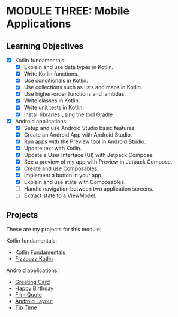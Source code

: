 # MODULE THREE: Mobile Applications

## Learning Objectives

- [x] Kotlin fundamentals:
  - [x] Explain and use data types in Kotlin.
  - [x] Write Kotlin functions.
  - [x] Use conditionals in Kotlin.
  - [x] Use collections such as lists and maps in Kotlin.
  - [x] Use higher-order functions and lambdas.
  - [x] Write classes in Kotlin.
  - [x] Write unit tests in Kotlin.
  - [x] Install libraries using the tool Gradle
- [x] Android applications:
  - [x] Setup and use Android Studio basic features.
  - [x] Create an Android App with Android Studio.
  - [x] Run apps with the Preview tool in Android Studio.
  - [x] Update text with Kotlin.
  - [x] Update a User Interface (UI) with Jetpack Compose.
  - [x] See a preview of my app with Preview in Jetpack Compose.
  - [x] Create and use Composables.
  - [x] Implement a button in your app.
  - [x] Explain and use state with Composables.
  - [ ] Handle navigation between two application screens.
  - [ ] Extract state to a ViewModel.

## Projects

These are my projects for this module: 

Kotlin fundamentals:
- [Kotlin Fundamentals](https://github.com/NatalieJClark/kotlin-fundamentals)
- [Fizzbuzz Kotlin](https://github.com/NatalieJClark/fizzbuzz-kotlin)

Android applications:
- [Greeting Card](https://github.com/NatalieJClark/greeting-card)
- [Happy Birthday](https://github.com/NatalieJClark/happy-birthday)
- [Film Quote](https://github.com/NatalieJClark/film-quote)
- [Android Layout](https://github.com/NatalieJClark/android-layout)
- [Tip Time](https://github.com/NatalieJClark/tip-time)
